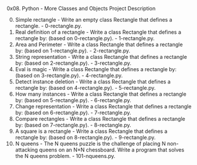 0x08. Python - More Classes and Objects
Project Description


0. Simple rectangle - Write an empty class Rectangle that defines a rectangle. - 0-rectangle.py.
1. Real definition of a rectangle - Write a class Rectangle that defines a rectangle by: (based on 0-rectangle.py). - 1-rectangle.py.
2. Area and Perimeter - Write a class Rectangle that defines a rectangle by: (based on 1-rectangle.py). - 2-rectangle.py.
3. String representation - Write a class Rectangle that defines a rectangle by: (based on 2-rectangle.py). - 3-rectangle.py.
4. Eval is magic - Write a class Rectangle that defines a rectangle by: (based on 3-rectangle.py). - 4-rectangle.py.
5. Detect instance deletion - Write a class Rectangle that defines a rectangle by: (based on 4-rectangle.py). - 5-rectangle.py.
6. How many instances - Write a class Rectangle that defines a rectangle by: (based on 5-rectangle.py). - 6-rectangle.py.
7. Change representation - Write a class Rectangle that defines a rectangle by: (based on 6-rectangle.py). - 7-rectangle.py.
8. Compare rectangles - Write a class Rectangle that defines a rectangle by: (based on 7-rectangle.py). - 8-rectangle.py.
9. A square is a rectangle - Write a class Rectangle that defines a rectangle by: (based on 8-rectangle.py). - 9-rectangle.py.
10. N queens - The N queens puzzle is the challenge of placing N non-attacking queens on an N×N chessboard. Write a program that solves the N queens problem. - 101-nqueens.py.
